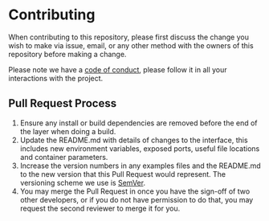 # Contributing #

When contributing to this repository, please first discuss the change you wish to make via issue,
email, or any other method with the owners of this repository before making a change.

Please note we have a [code of conduct][code_of_conduct], please follow it in all your interactions with the project.

## Pull Request Process ##

1. Ensure any install or build dependencies are removed before the end of the layer when doing a
   build.
2. Update the README.md with details of changes to the interface, this includes new environment
   variables, exposed ports, useful file locations and container parameters.
3. Increase the version numbers in any examples files and the README.md to the new version that this
   Pull Request would represent. The versioning scheme we use is [SemVer](http://semver.org/).
4. You may merge the Pull Request in once you have the sign-off of two other developers, or if you
   do not have permission to do that, you may request the second reviewer to merge it for you.

[code_of_conduct]: CODE_OF_CONDUCT.md
